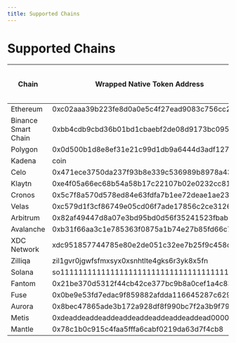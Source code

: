 ```yaml
---
title: Supported Chains
---
```


# Supported Chains

<table>
<thead>
    <tr>
        <th>Chain</th>
        <th>Wrapped Native Token Address</th>
        <th>Wrapped Native Token Symbol</th>
        <th>Chain name</th>
    </tr>
</thead>
<tbody>
    <tr>
        <td>Ethereum</td>
        <td>0xc02aaa39b223fe8d0a0e5c4f27ead9083c756cc2</td>
        <td>WETH</td>
        <td>ethereum</td>
    </tr>
    <tr>
        <td>Binance Smart Chain</td>
        <td>0xbb4cdb9cbd36b01bd1cbaebf2de08d9173bc095c</td>
        <td>WBNB</td>
        <td>bsc</td>
    </tr>
    <tr>
        <td>Polygon</td>
        <td>0x0d500b1d8e8ef31e21c99d1db9a6444d3adf1270</td>
        <td>WMatic</td>
        <td>matic</td>
    </tr>
    <tr>
        <td>Kadena</td>
        <td>coin</td>
        <td>KDA</td>
        <td>kadena</td>
    </tr>
    <tr>
        <td>Celo</td>
        <td>0x471ece3750da237f93b8e339c536989b8978a438</td>
        <td>Celo</td>
        <td>celo</td>
    </tr>
    <tr>
        <td>Klaytn</td>
        <td>0xe4f05a66ec68b54a58b17c22107b02e0232cc817</td>
        <td>WKLAY</td>
        <td>klaytn</td>
    </tr>
    <tr>
        <td>Cronos</td>
        <td>0x5c7f8a570d578ed84e63fdfa7b1ee72deae1ae23</td>
        <td>WCRO</td>
        <td>cronos</td>
    </tr>
    <tr>
        <td>Velas</td>
        <td>0xc579d1f3cf86749e05cd06f7ade17856c2ce3126</td>
        <td>WVLX</td>
        <td>velas</td>
    </tr>
    <tr>
        <td>Arbitrum</td>
        <td>0x82af49447d8a07e3bd95bd0d56f35241523fbab1</td>
        <td>WETH</td>
        <td>arbitrum</td>
    </tr>
    <tr>
        <td>Avalanche</td>
        <td>0xb31f66aa3c1e785363f0875a1b74e27b85fd66c7</td>
        <td>WAVAX</td>
        <td>avalanche</td>
    </tr>
    <tr>
        <td>XDC Network</td>
        <td>xdc951857744785e80e2de051c32ee7b25f9c458c42</td>
        <td>WXDC</td>
        <td>xinfin</td>
    </tr>
    <tr>
        <td>Zilliqa</td>
        <td>zil1gvr0jgwfsfmxsyx0xsnhtlte4gks6r3yk8x5fn</td>
        <td>WZIL</td>
        <td>zilliqa</td>
    </tr>
    <tr>
        <td>Solana</td>
        <td>so11111111111111111111111111111111111111112</td>
        <td>WSOL</td>
        <td>solana</td>
    </tr>
    <tr>
        <td>Fantom</td>
        <td>0x21be370d5312f44cb42ce377bc9b8a0cef1a4c83</td>
        <td>WFTM</td>
        <td>fantom</td>
    </tr>
    <tr>
        <td>Fuse</td>
        <td>0x0be9e53fd7edac9f859882afdda116645287c629</td>
        <td>WFUSE</td>
        <td>fuse</td>
    </tr>
    <tr>
        <td>Aurora</td>
        <td>0x8bec47865ade3b172a928df8f990bc7f2a3b9f79</td>
        <td>AURORA</td>
        <td>aurora</td>
    </tr>
    <tr>
        <td>Metis</td>
        <td>0xdeaddeaddeaddeaddeaddeaddeaddeaddead0000</td>
        <td>Metis</td>
        <td>metis</td>
    </tr>
    <tr>
        <td>Mantle</td>
        <td>0x78c1b0c915c4faa5fffa6cabf0219da63d7f4cb8</td>
        <td>WMNT</td>
        <td>mantle</td>
    </tr>
</tbody>
</table>
